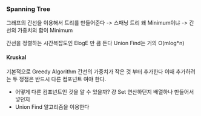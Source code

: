### Spanning Tree

그래프의 간선을 이용해서 트리를 만들어준다 -> 스패닝 트리
왜 Minimum이냐 -> 간선의 가중치의 합이 Minimum

간선을 정렬하는 시간복잡도인 ElogE 만 큼 든다
Union Find는 거의 O(mlog\*n)

#### Kruskal

기본적으로 Greedy Algorithm
간선의 가중치가 작은 것 부터 추가한다
이때 추가하려는 두 정점은 반드시 다른 컴포넌트 여야 한다.

- 어떻게 다른 컴포넌트인 것을 알 수 있을까? 걍 Set 연산하던지 배열하나 만들어서 넣던지
- Union Find 알고리즘을 이용한다
